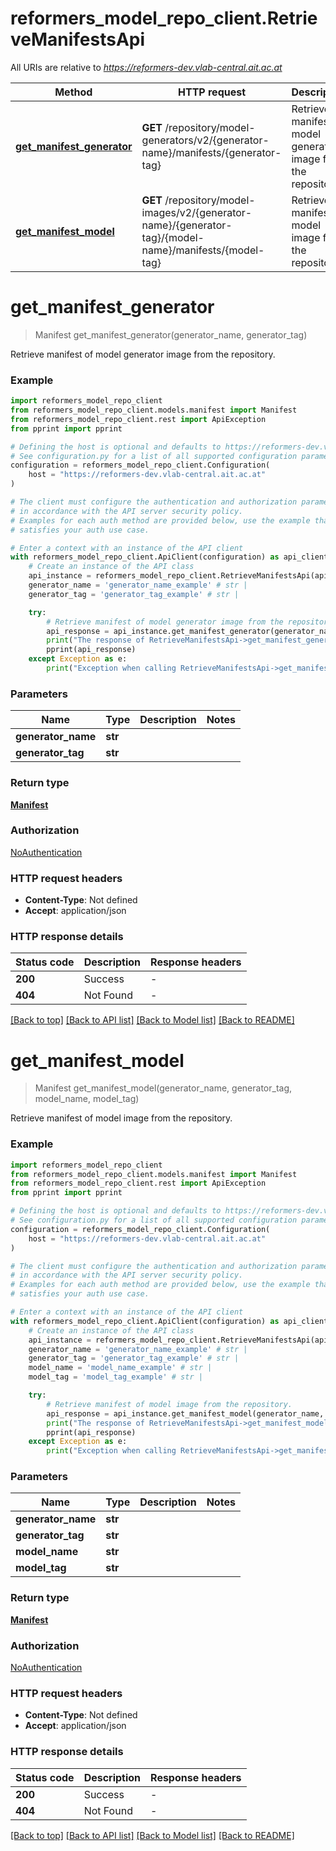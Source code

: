 # reformers_model_repo_client.RetrieveManifestsApi

All URIs are relative to *https://reformers-dev.vlab-central.ait.ac.at*

Method | HTTP request | Description
------------- | ------------- | -------------
[**get_manifest_generator**](RetrieveManifestsApi.md#get_manifest_generator) | **GET** /repository/model-generators/v2/{generator-name}/manifests/{generator-tag} | Retrieve manifest of model generator image from the repository.
[**get_manifest_model**](RetrieveManifestsApi.md#get_manifest_model) | **GET** /repository/model-images/v2/{generator-name}/{generator-tag}/{model-name}/manifests/{model-tag} | Retrieve manifest of model image from the repository.


# **get_manifest_generator**
> Manifest get_manifest_generator(generator_name, generator_tag)

Retrieve manifest of model generator image from the repository.

### Example


```python
import reformers_model_repo_client
from reformers_model_repo_client.models.manifest import Manifest
from reformers_model_repo_client.rest import ApiException
from pprint import pprint

# Defining the host is optional and defaults to https://reformers-dev.vlab-central.ait.ac.at
# See configuration.py for a list of all supported configuration parameters.
configuration = reformers_model_repo_client.Configuration(
    host = "https://reformers-dev.vlab-central.ait.ac.at"
)

# The client must configure the authentication and authorization parameters
# in accordance with the API server security policy.
# Examples for each auth method are provided below, use the example that
# satisfies your auth use case.

# Enter a context with an instance of the API client
with reformers_model_repo_client.ApiClient(configuration) as api_client:
    # Create an instance of the API class
    api_instance = reformers_model_repo_client.RetrieveManifestsApi(api_client)
    generator_name = 'generator_name_example' # str | 
    generator_tag = 'generator_tag_example' # str | 

    try:
        # Retrieve manifest of model generator image from the repository.
        api_response = api_instance.get_manifest_generator(generator_name, generator_tag)
        print("The response of RetrieveManifestsApi->get_manifest_generator:\n")
        pprint(api_response)
    except Exception as e:
        print("Exception when calling RetrieveManifestsApi->get_manifest_generator: %s\n" % e)
```



### Parameters


Name | Type | Description  | Notes
------------- | ------------- | ------------- | -------------
 **generator_name** | **str**|  | 
 **generator_tag** | **str**|  | 

### Return type

[**Manifest**](Manifest.md)

### Authorization

[NoAuthentication](../README.md#NoAuthentication)

### HTTP request headers

 - **Content-Type**: Not defined
 - **Accept**: application/json

### HTTP response details

| Status code | Description | Response headers |
|-------------|-------------|------------------|
**200** | Success |  -  |
**404** | Not Found |  -  |

[[Back to top]](#) [[Back to API list]](../README.md#documentation-for-api-endpoints) [[Back to Model list]](../README.md#documentation-for-models) [[Back to README]](../README.md)

# **get_manifest_model**
> Manifest get_manifest_model(generator_name, generator_tag, model_name, model_tag)

Retrieve manifest of model image from the repository.

### Example


```python
import reformers_model_repo_client
from reformers_model_repo_client.models.manifest import Manifest
from reformers_model_repo_client.rest import ApiException
from pprint import pprint

# Defining the host is optional and defaults to https://reformers-dev.vlab-central.ait.ac.at
# See configuration.py for a list of all supported configuration parameters.
configuration = reformers_model_repo_client.Configuration(
    host = "https://reformers-dev.vlab-central.ait.ac.at"
)

# The client must configure the authentication and authorization parameters
# in accordance with the API server security policy.
# Examples for each auth method are provided below, use the example that
# satisfies your auth use case.

# Enter a context with an instance of the API client
with reformers_model_repo_client.ApiClient(configuration) as api_client:
    # Create an instance of the API class
    api_instance = reformers_model_repo_client.RetrieveManifestsApi(api_client)
    generator_name = 'generator_name_example' # str | 
    generator_tag = 'generator_tag_example' # str | 
    model_name = 'model_name_example' # str | 
    model_tag = 'model_tag_example' # str | 

    try:
        # Retrieve manifest of model image from the repository.
        api_response = api_instance.get_manifest_model(generator_name, generator_tag, model_name, model_tag)
        print("The response of RetrieveManifestsApi->get_manifest_model:\n")
        pprint(api_response)
    except Exception as e:
        print("Exception when calling RetrieveManifestsApi->get_manifest_model: %s\n" % e)
```



### Parameters


Name | Type | Description  | Notes
------------- | ------------- | ------------- | -------------
 **generator_name** | **str**|  | 
 **generator_tag** | **str**|  | 
 **model_name** | **str**|  | 
 **model_tag** | **str**|  | 

### Return type

[**Manifest**](Manifest.md)

### Authorization

[NoAuthentication](../README.md#NoAuthentication)

### HTTP request headers

 - **Content-Type**: Not defined
 - **Accept**: application/json

### HTTP response details

| Status code | Description | Response headers |
|-------------|-------------|------------------|
**200** | Success |  -  |
**404** | Not Found |  -  |

[[Back to top]](#) [[Back to API list]](../README.md#documentation-for-api-endpoints) [[Back to Model list]](../README.md#documentation-for-models) [[Back to README]](../README.md)

